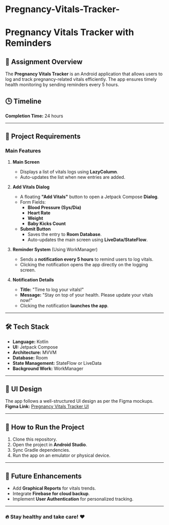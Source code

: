 # Pregnancy-Vitals-Tracker-

# Pregnancy Vitals Tracker with Reminders

## 📌 Assignment Overview
The **Pregnancy Vitals Tracker** is an Android application that allows users to log and track pregnancy-related vitals efficiently. The app ensures timely health monitoring by sending reminders every 5 hours.

## 🕒 Timeline
**Completion Time:** 24 hours

---
## 📂 Project Requirements
### **Main Features**
1. **Main Screen**
   - Displays a list of vitals logs using **LazyColumn**.
   - Auto-updates the list when new entries are added.

2. **Add Vitals Dialog**
   - A floating **"Add Vitals"** button to open a Jetpack Compose **Dialog**.
   - Form Fields:
     - **Blood Pressure (Sys/Dia)**
     - **Heart Rate**
     - **Weight**
     - **Baby Kicks Count**
   - **Submit Button**
     - Saves the entry to **Room Database**.
     - Auto-updates the main screen using **LiveData/StateFlow**.

3. **Reminder System** (Using WorkManager)
   - Sends a **notification every 5 hours** to remind users to log vitals.
   - Clicking the notification opens the app directly on the logging screen.

4. **Notification Details**
   - **Title:** "Time to log your vitals!"
   - **Message:** "Stay on top of your health. Please update your vitals now!"
   - Clicking the notification **launches the app**.

---
## 🛠 Tech Stack
- **Language:** Kotlin
- **UI:** Jetpack Compose
- **Architecture:** MVVM
- **Database:** Room
- **State Management:** StateFlow or LiveData
- **Background Work:** WorkManager

---
## 🎨 UI Design
The app follows a well-structured UI design as per the Figma mockups.
**Figma Link:** [Pregnancy Vitals Tracker UI](https://www.figma.com/design/rbNhibdu0ZHt4Os85vY6Tm/Android-Intern?t=ArNxzkA4xeongda9-0)

---
## 🚀 How to Run the Project
1. Clone this repository.
2. Open the project in **Android Studio**.
3. Sync Gradle dependencies.
4. Run the app on an emulator or physical device.

---
## 📌 Future Enhancements
- Add **Graphical Reports** for vitals trends.
- Integrate **Firebase for cloud backup**.
- Implement **User Authentication** for personalized tracking.

---
### 🔥 Stay healthy and take care! ❤️

